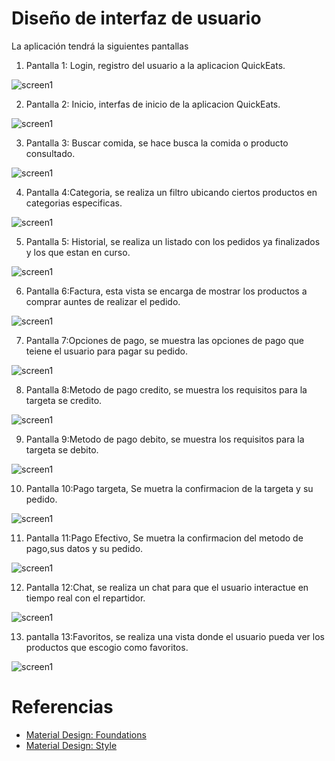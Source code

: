 # Diseño de interfaz de usuario

La aplicación tendrá la siguientes pantallas

1. Pantalla 1: Login, registro del usuario a la aplicacion QuickEats.

![screen1](images/Login.png)

2. Pantalla 2: Inicio, interfas de inicio de la aplicacion QuickEats.

![screen1](images/inicio.png) 

 
3. Pantalla 3: Buscar comida, se hace busca la comida o producto consultado.

![screen1](images/Bucar.png) 
   
4. Pantalla 4:Categoria, se realiza un filtro ubicando ciertos productos en categorias especificas.

   
![screen1](images/Categotia.png) 


   
5. Pantalla 5: Historial, se realiza un listado con los pedidos ya finalizados y los que estan en curso.

![screen1](images/Historial.png) 
   
6. Pantalla 6:Factura, esta vista se encarga de mostrar los productos a comprar auntes de realizar el pedido.

![screen1](images/FACTURA.png) 
    
7. Pantalla 7:Opciones de pago, se muestra las opciones de pago que teiene el usuario para pagar su pedido.

![screen1](images/Opciones_pago.png) 

8.  Pantalla 8:Metodo de pago credito, se muestra los requisitos para la targeta se credito.
 
![screen1](images/Credito.png)

9. Pantalla 9:Metodo de pago debito, se muestra los requisitos para la targeta se debito.

![screen1](images/Metodo_debito.png)

10. Pantalla 10:Pago targeta, Se muetra la confirmacion de la targeta y su pedido.

![screen1](images/Pago_targeta.png)

11. Pantalla 11:Pago Efectivo, Se muetra la confirmacion del metodo de pago,sus datos y su pedido.

![screen1](images/Pago_efectivo.png)
 
12. Pantalla 12:Chat, se realiza un chat para que el usuario interactue en tiempo real con el repartidor.

![screen1](images/Chat.png)

13. pantalla 13:Favoritos, se realiza una vista donde el usuario pueda ver los productos que escogio como favoritos.

![screen1](images/Favoritos.png)

# Referencias

- [Material Design: Foundations](https://m3.material.io/foundations)
- [Material Design: Style](https://m3.material.io/styles)
